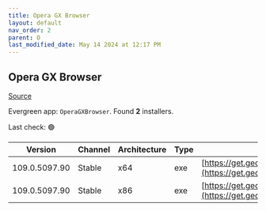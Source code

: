 ```yaml
---
title: Opera GX Browser
layout: default
nav_order: 2
parent: O
last_modified_date: May 14 2024 at 12:17 PM
---
```


## Opera GX Browser

[Source](https://www.opera.com/gx)

Evergreen app: `OperaGXBrowser`. Found **2** installers.

Last check: 🟢

| Version       | Channel | Architecture | Type | URI                                                                                                                                                                                            |
| ------------- | ------- | ------------ | ---- | ---------------------------------------------------------------------------------------------------------------------------------------------------------------------------------------------- |
| 109.0.5097.90 | Stable  | x64          | exe  | [https://get.geo.opera.com/pub/opera_gx/109.0.5097.90/win/Opera_GX_109.0.5097.90_Setup_x64.exe](https://get.geo.opera.com/pub/opera_gx/109.0.5097.90/win/Opera_GX_109.0.5097.90_Setup_x64.exe) |
| 109.0.5097.90 | Stable  | x86          | exe  | [https://get.geo.opera.com/pub/opera_gx/109.0.5097.90/win/Opera_GX_109.0.5097.90_Setup.exe](https://get.geo.opera.com/pub/opera_gx/109.0.5097.90/win/Opera_GX_109.0.5097.90_Setup.exe)         |
